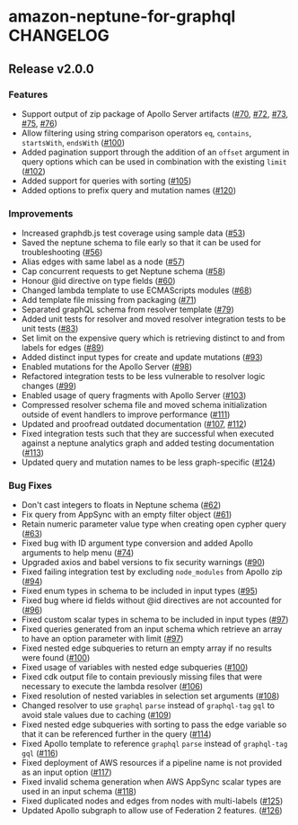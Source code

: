 <!--
Copyright 2023 Amazon.com, Inc. or its affiliates. All Rights Reserved.
Licensed under the Apache License, Version 2.0 (the "License").
You may not use this file except in compliance with the License.
A copy of the License is located at

http://www.apache.org/licenses/LICENSE-2.0

or in the "license" file accompanying this file. This file is distributed
on an "AS IS" BASIS, WITHOUT WARRANTIES OR CONDITIONS OF ANY KIND, either
express or implied. See the License for the specific language governing
permissions and limitations under the License.
-->

# amazon-neptune-for-graphql CHANGELOG

## Release v2.0.0

### Features

* Support output of zip package of Apollo Server
  artifacts ([#70](https://github.com/aws/amazon-neptune-for-graphql/pull/70), [#72](https://github.com/aws/amazon-neptune-for-graphql/pull/72), [#73](https://github.com/aws/amazon-neptune-for-graphql/pull/73), [#75](https://github.com/aws/amazon-neptune-for-graphql/pull/75), [#76](https://github.com/aws/amazon-neptune-for-graphql/pull/76))
* Allow filtering using string comparison operators `eq`, `contains`,
  `startsWith`,
  `endsWith` ([#100](https://github.com/aws/amazon-neptune-for-graphql/pull/100))
* Added pagination support through the addition of an `offset` argument in query
  options which can be used in combination with the existing
  `limit` ([#102](https://github.com/aws/amazon-neptune-for-graphql/pull/102))
* Added support for queries with
  sorting ([#105](https://github.com/aws/amazon-neptune-for-graphql/pull/105))
* Added options to prefix query and mutation names ([#120](https://github.com/aws/amazon-neptune-for-graphql/pull/120))

### Improvements

* Increased graphdb.js test coverage using sample
  data ([#53](https://github.com/aws/amazon-neptune-for-graphql/pull/53))
* Saved the neptune schema to file early so that it can be used for
  troubleshooting ([#56](https://github.com/aws/amazon-neptune-for-graphql/pull/56))
* Alias edges with same label as a
  node ([#57](https://github.com/aws/amazon-neptune-for-graphql/pull/57))
* Cap concurrent requests to get Neptune
  schema ([#58](https://github.com/aws/amazon-neptune-for-graphql/pull/58))
* Honour @id directive on type
  fields ([#60](https://github.com/aws/amazon-neptune-for-graphql/pull/60))
* Changed lambda template to use ECMAScripts
  modules ([#68](https://github.com/aws/amazon-neptune-for-graphql/pull/68))
* Add template file missing from
  packaging ([#71](https://github.com/aws/amazon-neptune-for-graphql/pull/71))
* Separated graphQL schema from resolver
  template ([#79](https://github.com/aws/amazon-neptune-for-graphql/pull/79))
* Added unit tests for resolver and moved resolver integration tests to be unit
  tests ([#83](https://github.com/aws/amazon-neptune-for-graphql/pull/83))
* Set limit on the expensive query which is retrieving distinct to and from
  labels for
  edges ([#89](https://github.com/aws/amazon-neptune-for-graphql/pull/89))
* Added distinct input types for create and update
  mutations ([#93](https://github.com/aws/amazon-neptune-for-graphql/pull/93))
* Enabled mutations for the Apollo
  Server ([#98](https://github.com/aws/amazon-neptune-for-graphql/pull/98))
* Refactored integration tests to be less vulnerable to resolver logic
  changes ([#99](https://github.com/aws/amazon-neptune-for-graphql/pull/99))
* Enabled usage of query fragments with Apollo
  Server ([#103](https://github.com/aws/amazon-neptune-for-graphql/pull/103))
* Compressed resolver schema file and moved schema initialization outside of
  event handlers to improve
  performance ([#111](https://github.com/aws/amazon-neptune-for-graphql/pull/111))
* Updated and proofread outdated
  documentation ([#107](https://github.com/aws/amazon-neptune-for-graphql/pull/107), [#112](https://github.com/aws/amazon-neptune-for-graphql/pull/112))
* Fixed integration tests such that they are successful when executed against a
  neptune analytics graph and added testing
  documentation ([#113](https://github.com/aws/amazon-neptune-for-graphql/pull/113))
* Updated query and mutation names to be less graph-specific ([#124](https://github.com/aws/amazon-neptune-for-graphql/pull/124))

### Bug Fixes

* Don't cast integers to floats in Neptune
  schema ([#62](https://github.com/aws/amazon-neptune-for-graphql/pull/62))
* Fix query from AppSync with an empty filter
  object ([#61](https://github.com/aws/amazon-neptune-for-graphql/pull/61))
* Retain numeric parameter value type when creating open cypher
  query ([#63](https://github.com/aws/amazon-neptune-for-graphql/pull/63))
* Fixed bug with ID argument type conversion and added Apollo arguments to help
  menu ([#74](https://github.com/aws/amazon-neptune-for-graphql/pull/74))
* Upgraded axios and babel versions to fix security
  warnings ([#90](https://github.com/aws/amazon-neptune-for-graphql/pull/90))
* Fixed failing integration test by excluding `node_modules` from Apollo
  zip ([#94](https://github.com/aws/amazon-neptune-for-graphql/pull/94))
* Fixed enum types in schema to be included in input
  types ([#95](https://github.com/aws/amazon-neptune-for-graphql/pull/95))
* Fixed bug where id fields without @id directives are not accounted
  for ([#96](https://github.com/aws/amazon-neptune-for-graphql/pull/96))
* Fixed custom scalar types in schema to be included in input
  types ([#97](https://github.com/aws/amazon-neptune-for-graphql/pull/97))
* Fixed queries generated from an input schema which retrieve an array to have
  an option parameter with
  limit ([#97](https://github.com/aws/amazon-neptune-for-graphql/pull/97))
* Fixed nested edge subqueries to return an empty array if no results were
  found ([#100](https://github.com/aws/amazon-neptune-for-graphql/pull/100))
* Fixed usage of variables with nested edge
  subqueries ([#100](https://github.com/aws/amazon-neptune-for-graphql/pull/100))
* Fixed cdk output file to contain previously missing files that were necessary
  to execute the lambda
  resolver ([#106](https://github.com/aws/amazon-neptune-for-graphql/pull/106))
* Fixed resolution of nested variables in selection set
  arguments ([#108](https://github.com/aws/amazon-neptune-for-graphql/pull/108))
* Changed resolver to use `graphql` `parse` instead of `graphql-tag` `gql` to
  avoid stale values due to
  caching ([#109](https://github.com/aws/amazon-neptune-for-graphql/pull/109))
* Fixed nested edge subqueries with sorting to pass the edge variable so that it
  can be referenced further in the
  query ([#114](https://github.com/aws/amazon-neptune-for-graphql/pull/114))
* Fixed Apollo template to reference `graphql` `parse` instead of `graphql-tag`
  `gql` ([#116](https://github.com/aws/amazon-neptune-for-graphql/pull/116))
* Fixed deployment of AWS resources if a pipeline name is not provided as an
  input
  option ([#117](https://github.com/aws/amazon-neptune-for-graphql/pull/117))
* Fixed invalid schema generation when AWS AppSync scalar types are used in 
  an input 
  schema ([#118](https://github.com/aws/amazon-neptune-for-graphql/pull/118))
* Fixed duplicated nodes and edges from nodes with 
  multi-labels ([#125](https://github.com/aws/amazon-neptune-for-graphql/pull/125))
* Updated Apollo subgraph to allow use of Federation 2 features.
  ([#126](https://github.com/aws/amazon-neptune-for-graphql/pull/126))
